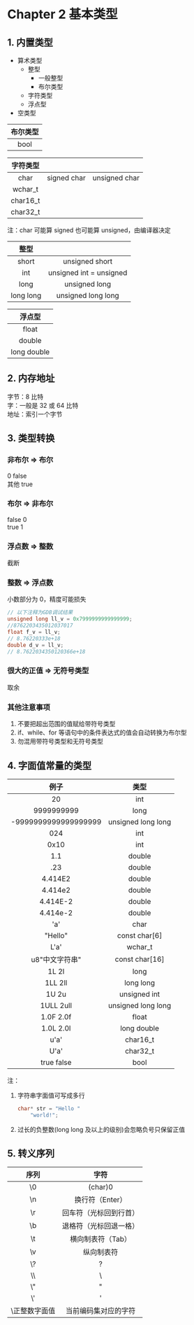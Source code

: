 # Chapter 2 基本类型

## 1. 内置类型

- 算术类型  
    - 整型  
        - 一般整型  
        - 布尔类型  
	- 字符类型  
    - 浮点型  
- 空类型  

| 布尔类型 |
| :------: |
|   bool   |

| 字符类型 |             |               |
| :------: | :---------: | :-----------: |
|   char   | signed char | unsigned char |
| wchar_t  |
| char16_t |
| char32_t |

注：char 可能算 signed 也可能算 unsigned，由编译器决定

|   整型    |                         |
| :-------: | :---------------------: |
|   short   |     unsigned short      |
|    int    | unsigned int = unsigned |
|   long    |      unsigned long      |
| long long |   unsigned long long    |

|   浮点型    |
| :---------: |
|    float    |
|   double    |
| long double |

## 2. 内存地址

字节：8 比特  
字：一般是 32 或 64 比特  
地址：索引一个字节

## 3. 类型转换

### 非布尔 => 布尔

0 false  
其他 true

### 布尔 => 非布尔

false 0  
true 1

### 浮点数 => 整数

截断

### 整数 => 浮点数

小数部分为 0，精度可能损失

```C++
// 以下注释为GDB调试结果
unsigned long ll_v = 0x7999999999999999;
//8762203435012037017
float f_v = ll_v;
// 8.76220333e+18
double d_v = ll_v;
// 8.7622034350120366e+18
```

### 很大的正值 => 无符号类型

取余

### 其他注意事项

1. 不要把超出范围的值赋给带符号类型
2. if、while、for 等语句中的条件表达式的值会自动转换为布尔型
3. 勿混用带符号类型和无符号类型

## 4. 字面值常量的类型

|         例子         |        类型        |
| :------------------: | :----------------: |
|          20          |        int         |
|      9999999999      |        long        |
| -9999999999999999999 | unsigned long long |
|         024          |        int         |
|         0x10         |        int         |
|         1.1          |       double       |
|         .23          |       double       |
|       4.414E2        |       double       |
|       4.414e2        |       double       |
|       4.414E-2       |       double       |
|       4.414e-2       |       double       |
|         'a'          |        char        |
|       "Hello"        |   const char[6]    |
|         L'a'         |      wchar_t       |
|    u8"中文字符串"    |   const char[16]   |
|        1L 2l         |        long        |
|       1LL 2ll        |     long long      |
|        1U 2u         |    unsigned int    |
|      1ULL 2ull       | unsigned long long |
|      1.0F 2.0f       |       float        |
|      1.0L 2.0l       |    long double     |
|         u'a'         |      char16_t      |
|         U'a'         |      char32_t      |
|      true false      |        bool        |

注：  

1. 字符串字面值可写成多行

    ```C++
    char* str = "Hello "
        "world!";
    ```

2. 过长的负整数(long long 及以上的级别)会忽略负号只保留正值

## 5. 转义序列

|     序列      |          字符          |
| :-----------: | :--------------------: |
|      \0       |        (char)0         |
|      \n       |    换行符（Enter）     |
|      \r       | 回车符（光标回到行首） |
|      \b       | 退格符（光标回退一格） |
|      \t       |   横向制表符（Tab）    |
|      \v       |       纵向制表符       |
|      \\?      |           ?            |
|     \\\\      |           \\           |
|      \\"      |           "            |
|      \\'      |           '            |
| \正整数字面值  |  当前编码集对应的字符   |
